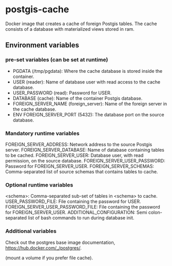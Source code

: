 # postgis-cache
Docker image that creates a cache of foreign Postgis tables. 
The cache consists of a database with materialized views stored in ram.

## Environment variables
### pre-set variables (can be set at runtime)
* PGDATA (/tmp/pgdata): Where the cache database is stored inside the container.
* USER (reader): Name of database user with read access to the cache database.
* USER_PASSWORD (read): Password for USER.
* DATABASE (cache): Name of the container Postgis database.
* FOREIGN_SERVER_NAME (foreign_server): Name of the foreign server in the cache database.
* ENV FOREIGN_SERVER_PORT (5432): The database port on the source database.

### Mandatory runtime variables
FOREIGN_SERVER_ADDRESS: Network address to the source Postgis server.
FOREIGN_SERVER_DATABASE: Name of database containing tables to be cached.
FOREIGN_SERVER_USER: Database user, with read permission, on the source database.
FOREIGN_SERVER_USER_PASSWORD: Password for FOREIGN_SERVER_USER.
FOREIGN_SERVER_SCHEMAS: Comma-separated list of source schemas that contains tables to cache.

### Optional runtime variables
\<schema\>: Comma-separated sub-set of tables in \<schema\> to cache.
USER_PASSWORD_FILE: File containing the password for USER.
FOREIGN_SERVER_USER_PASSWORD_FILE: File containing the password for FOREIGN_SERVER_USER.
ADDITIONAL_CONFIGURATION: Semi colon-separated list of bash commands to run during database init.

### Additional variables
Check out the postgres base image documentation, https://hub.docker.com/_/postgres/.

(mount a volume if you prefer file cache).
